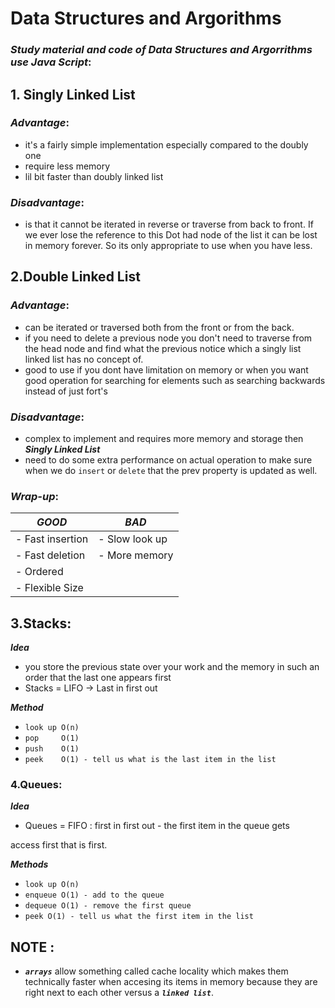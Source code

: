 # Data Structures and Argorithms

### **_Study material and code of Data Structures and Argorrithms use Java Script_**:

## 1. Singly Linked List

### _Advantage_:

- it's a fairly simple implementation especially compared to the doubly one
- require less memory
- lil bit faster than doubly linked list

### _Disadvantage_:

- is that it cannot be iterated in reverse or traverse from back to front. If we ever lose the reference to this Dot had node of the list it can be lost in memory forever. So its only appropriate to use when you have less.

## 2.Double Linked List

### _Advantage_:

- can be iterated or traversed both from the front or from the back.
- if you need to delete a previous node you don't need to traverse from the head node and find what the previous notice which a singly list linked list has no concept of.
- good to use if you dont have limitation on memory or when you want good operation for searching for elements such as searching backwards instead of just fort's

### _Disadvantage_:

- complex to implement and requires more memory and storage then **_Singly Linked List_**
- need to do some extra performance on actual operation to make sure when we do `insert` or `delete` that the prev property is updated as well.

### _Wrap-up_:


| **_GOOD_** | **_BAD_** |
| ---------------- | -------------- |
| - Fast insertion | - Slow look up |
| - Fast deletion | - More memory |
| - Ordered |
| - Flexible Size |


## 3.Stacks:

 ***Idea***
- you store the previous state over your work and the memory in such an order that the last one appears first
- Stacks = LIFO -> Last in first out 


***Method*** 

- `look up O(n)`
- `pop     O(1)`
- `push    O(1)`
- `peek    O(1) - tell us what is the last item in the list`



### 4.Queues: 

***Idea***

- Queues = FIFO : first in first out - the first item in the queue gets

access first that is first.

***Methods***

- `look up O(n)`
- `enqueue O(1) - add to the queue`
- `dequeue O(1) - remove the first queue` 
- `peek O(1) - tell us what the first item in the list`


## NOTE :

- ***`arrays`*** allow something called cache locality which makes them technically faster when accesing its items in memory because they are right next to each other versus a ***`linked list`***. 